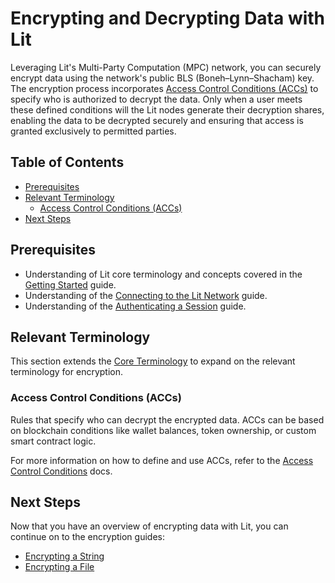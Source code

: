 <!-- omit in toc -->
# Encrypting and Decrypting Data with Lit

Leveraging Lit's Multi-Party Computation (MPC) network, you can securely encrypt data using the network's public BLS (Boneh–Lynn–Shacham) key. The encryption process incorporates [Access Control Conditions (ACCs)](#access-control-conditions-accs) to specify who is authorized to decrypt the data. Only when a user meets these defined conditions will the Lit nodes generate their decryption shares, enabling the data to be decrypted securely and ensuring that access is granted exclusively to permitted parties.

<!-- omit in toc -->
## Table of Contents

- [Prerequisites](#prerequisites)
- [Relevant Terminology](#relevant-terminology)
  - [Access Control Conditions (ACCs)](#access-control-conditions-accs)
- [Next Steps](#next-steps)

## Prerequisites

- Understanding of Lit core terminology and concepts covered in the [Getting Started](../_getting-started/README.md#core-terminology) guide.
- Understanding of the [Connecting to the Lit Network](../_getting-started/connecting-to-lit/README.md) guide.
- Understanding of the [Authenticating a Session](../_getting-started/authenticating-a-session/README.md) guide.

## Relevant Terminology

This section extends the [Core Terminology](../_getting-started/README.md#core-terminology) to expand on the relevant terminology for encryption.

### Access Control Conditions (ACCs)

Rules that specify who can decrypt the encrypted data. ACCs can be based on blockchain conditions like wallet balances, token ownership, or custom smart contract logic.

For more information on how to define and use ACCs, refer to the [Access Control Conditions](https://developer.litprotocol.com/category/advanced-topics) docs.

## Next Steps

Now that you have an overview of encrypting data with Lit, you can continue on to the encryption guides:

- [Encrypting a String](./encrypt-string/README.md)
- [Encrypting a File](./encrypt-file/README.md)
